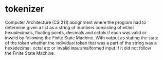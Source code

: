 # tokenizer

Computer Architecture (CS 211) assignment where the program had to determine given a list as a string of numbers consisting of either  hexadecimals, floating points, decimals and octals if each was valid or invalid by following the Finite State Machine. With output as stating the state of the token whether the individual token that was a part of the string was a hexadecimal, octal etc or invalid input/malformed input if it did not follow the Finite State Machine.
